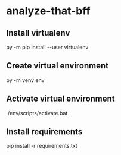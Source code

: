 # analyze-that-bff

## Install virtualenv
py -m pip install --user virtualenv

## Create virtual environment
py -m venv env

## Activate virtual environment
./env/scripts/activate.bat

## Install requirements
pip install -r requirements.txt